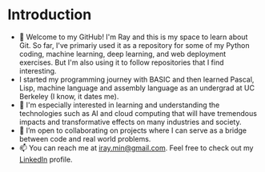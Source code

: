 <h1>Introduction</h1>
<ul>
<li>👋 Welcome to my GitHub! I'm Ray and this is my space to learn about Git. So far, I've primariy used it as a repository for some of my Python coding, machine learning, deep learning, and web deployment exercises. But I'm also using it to follow repositories that I find interesting.</li>
<li>I started my programming journey with BASIC and then learned Pascal, Lisp, machine language and assembly language as an undergrad at UC Berkeley (I know, it dates me).</li>
<li>🌱 I'm especially interested in learning and understanding the technologies such as AI and cloud computing that will have tremendous impacts and transformative effects on many industries and society.</li>
<li>💞️ I’m open to collaborating on projects where I can serve as a bridge between code and real world problems.</li>
<li>📫 You can reach me at <a href = "mailto: iray.min@gmail.com">iray.min@gmail.com</a>. Feel free to check out my <a href="https://www.linkedin.com/in/ray-min/">LinkedIn</a> profile.</li>
</ul>
<!---
razormin/razormin is a ✨ special ✨ repository because its `README.md` (this file) appears on your GitHub profile.
You can click the Preview link to take a look at your changes.
--->
